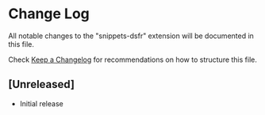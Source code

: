 # Change Log

All notable changes to the "snippets-dsfr" extension will be documented in this file.

Check [Keep a Changelog](http://keepachangelog.com/) for recommendations on how to structure this file.

## [Unreleased]

- Initial release